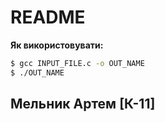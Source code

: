 # README

**Як використовувати:**
```sh
$ gcc INPUT_FILE.c -o OUT_NAME
$ ./OUT_NAME
```

## Мельник Артем [К-11]